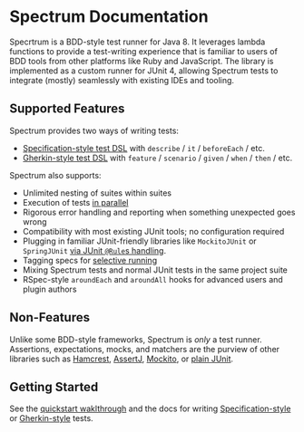 # Spectrum Documentation

Specrtrum is a BDD-style test runner for Java 8. It leverages lambda functions to provide a test-writing experience that is familiar to users of BDD tools from other platforms like Ruby and JavaScript. The library is implemented as a custom runner for JUnit 4, allowing Spectrum tests to integrate (mostly) seamlessly with existing IDEs and tooling.

## Supported Features

Spectrum provides two ways of writing tests:

- [Specification-style test DSL](SpecificationDSL.md) with `describe` / `it` / `beforeEach` / etc.
- [Gherkin-style test DSL](GherkinDSL.md) with `feature` / `scenario` / `given` / `when` / `then` / etc.

Spectrum also supports:

- Unlimited nesting of suites within suites
- Execution of tests [in parallel](ParallelTestExecution.md)
- Rigorous error handling and reporting when something unexpected goes wrong
- Compatibility with most existing JUnit tools; no configuration required
- Plugging in familiar JUnit-friendly libraries like `MockitoJUnit` or `SpringJUnit` [via JUnit `@Rule`s handling](JunitRules.md).
- Tagging specs for [selective running](FocusingAndIgnoring.md)
- Mixing Spectrum tests and normal JUnit tests in the same project suite
- RSpec-style `aroundEach` and `aroundAll` hooks for advanced users and plugin authors

## Non-Features

Unlike some BDD-style frameworks, Spectrum is _only_ a test runner. Assertions, expectations, mocks, and matchers are the purview of other libraries such as [Hamcrest](http://hamcrest.org/JavaHamcrest/), [AssertJ](http://joel-costigliola.github.io/assertj/), [Mockito](http://mockito.org/), or [plain JUnit](https://github.com/junit-team/junit4/wiki/Assertions).

## Getting Started

See the [quickstart waklthrough](QuickstartWalkthrough.md) and the docs for writing [Specification-style](SpecificationDSL.md) or [Gherkin-style](GherkinDSL.md) tests.
